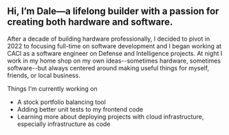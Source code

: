 ## Hi, I’m Dale—a lifelong builder with a passion for creating both hardware and software.

After a decade of building hardware professionally, I decided to pivot in 2022 to focusing full-time on software development and I began working at CACI as a software engineer on Defense and Intelligence projects. At night I work in my home shop on my own ideas--sometimes hardware, sometimes software--but always centered around making useful things for myself, friends, or local business.

Things I'm currently working on
- A stock portfolio balancing tool
- Adding better unit tests to my frontend code
- Learning more about deploying projects with cloud infrastructure, especially infrastructure as code
